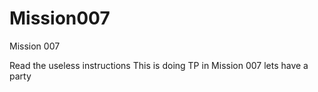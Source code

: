 # Mission007
Mission 007

Read the useless instructions
This is doing TP in Mission 007
lets have  a party
